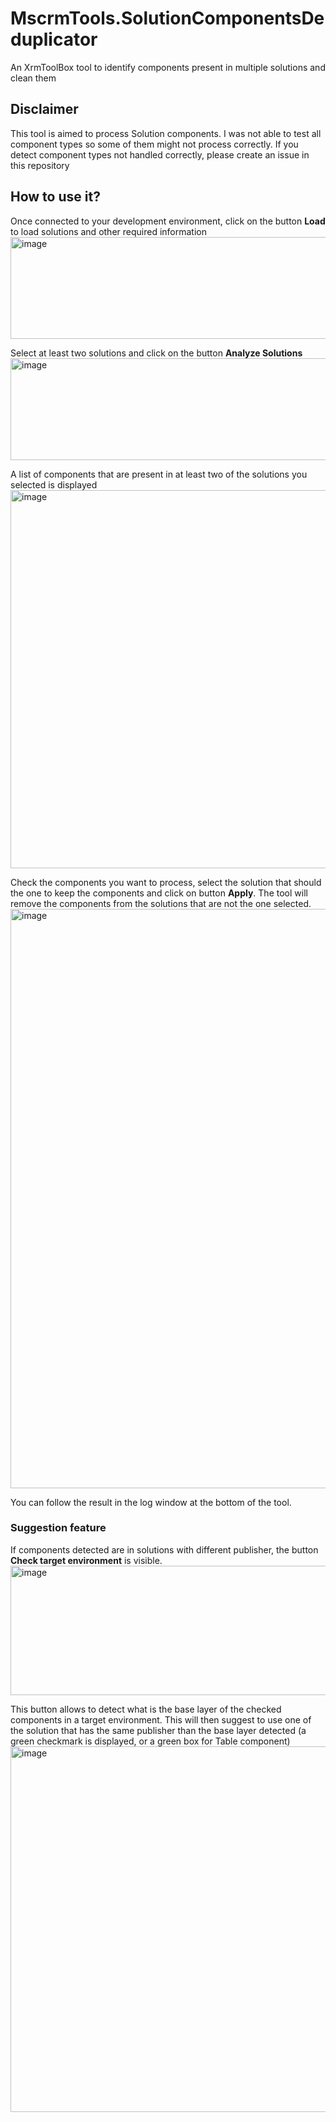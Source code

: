 # MscrmTools.SolutionComponentsDeduplicator
An XrmToolBox tool to identify components present in multiple solutions and clean them

## Disclaimer
This tool is aimed to process Solution components. I was not able to test all component types so some of them might not process correctly. If you detect component types not handled correctly, please create an issue in this repository

## How to use it?
Once connected to your development environment, click on the button **Load** to load solutions and other required information
<img width="686" height="163" alt="image" src="https://github.com/user-attachments/assets/6bd7982d-6d7b-4a6e-87fb-6a81cdb0febb" />

Select at least two solutions and click on the button **Analyze Solutions**
<img width="686" height="163" alt="image" src="https://github.com/user-attachments/assets/89f09680-05cc-413a-88a7-55c6c888463a" />

A list of components that are present in at least two of the solutions you selected is displayed
<img width="1514" height="605" alt="image" src="https://github.com/user-attachments/assets/911f095c-3b27-4f91-ba12-7874407a467b" />

Check the components you want to process, select the solution that should the one to keep the components and click on button **Apply**. The tool will remove the components from the solutions that are not the one selected.
<img width="1898" height="927" alt="image" src="https://github.com/user-attachments/assets/2b0ffdc7-b1ea-459a-af23-1d912eef1c35" />

You can follow the result in the log window at the bottom of the tool.

### Suggestion feature
If components detected are in solutions with different publisher, the button **Check target environment** is visible.
<img width="648" height="207" alt="image" src="https://github.com/user-attachments/assets/0d7a3b59-41ea-482b-ad99-e0f57a588f79" />

This button allows to detect what is the base layer of the checked components in a target environment. This will then suggest to use one of the solution that has the same publisher than the base layer detected (a green checkmark is displayed, or a green box for Table component)
<img width="1482" height="585" alt="image" src="https://github.com/user-attachments/assets/0f2c1792-d698-4945-b45e-7f4c3c668e2f" />
